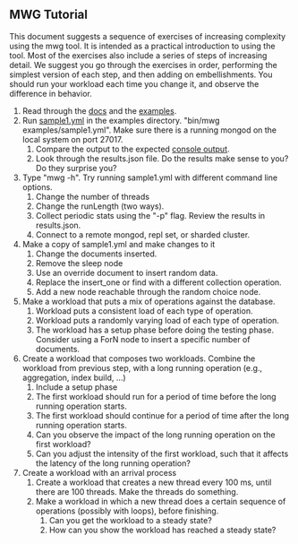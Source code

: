 MWG Tutorial
------------

This document suggests a sequence of exercises of increasing
complexity using the mwg tool. It is intended as a practical
introduction to using the tool. Most of the exercises also include a
series of steps of increasing detail. We suggest you go through the
exercises in order, performing the simplest version of each step, and
then adding on embellishments. You should run your workload each time
you change it, and observe the difference in behavior.

1. Read through the [docs](Readme.md) and the
   [examples](examples/Readme.md).
2. Run [sample1.yml](examples/sample1.yml) in the examples
   directory. "bin/mwg examples/sample1.yml". Make sure there is a
   running mongod on the local system on port 27017. 
   1. Compare the output to the expected
      [console output](examples/sample1.output.txt).
   2. Look through the results.json file. Do the results make sense to
      you? Do they surprise you?
3. Type "mwg -h". Try running sample1.yml with different command line
   options.
   1. Change the number of threads
   2. Change the runLength (two ways).
   3. Collect periodic stats using the "-p" flag. Review the results
      in results.json.
   4. Connect to a remote mongod, repl set, or sharded cluster.
4. Make a copy of sample1.yml and make changes to it
   1. Change the documents inserted.
   2. Remove the sleep node
   3. Use an override document to insert random data.
   4. Replace the insert_one or find with a different collection
      operation.
   5. Add a new node reachable through the random choice node.
5. Make a workload that puts a mix of operations against the
   database.
   1. Workload puts a consistent load of each type of operation.
   2. Workload puts a randomly varying load of each type of operation.
   3. The workload has a setup phase before doing the testing
      phase. Consider using a ForN node to insert a specific number of
      documents.
6. Create a workload that composes two workloads. Combine the workload
   from previous step, with a long running operation (e.g.,
   aggregation, index build, ...)
   1. Include a setup phase
   2. The first workload should run for a period of time before the
      long running operation starts.
   3. The first workload should continue for a period of time after
      the long running operation starts.
   4. Can you observe the impact of the long running operation on the
      first workload?
   5. Can you adjust the intensity of the first workload, such that it
      affects the latency of the long running operation?
7. Create a workload with an arrival process
   1. Create a workload that creates a new thread every 100 ms, until
      there are 100 threads. Make the threads do something.
   2. Make a workload in which a new thread does a certain sequence of
      operations (possibly with loops), before finishing.
      1. Can you get the workload to a steady state?
      2. How can you show the workload has reached a steady state?
   
